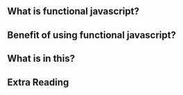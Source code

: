 ## What is functional javascript?

## Benefit of using functional javascript?

## What is in this?


## Extra Reading 

